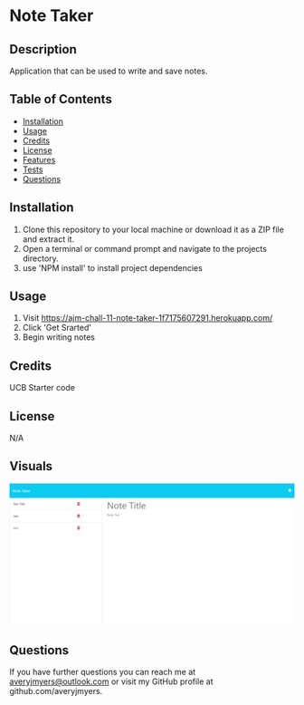 # Note Taker

## Description
Application that can be used to write and save notes. 

## Table of Contents 
 * [Installation](#installation) 
 * [Usage](#usage) 
 * [Credits](#credits) 
 * [License](#license) 
 * [Features](#features) 
 * [Tests](#tests) 
 * [Questions](#questions)

## Installation
1. Clone this repository to your local machine or download it as a ZIP file and extract it.
2. Open a terminal or command prompt and navigate to the projects directory.
3. use 'NPM install' to install project dependencies


## Usage

1. Visit https://ajm-chall-11-note-taker-1f7175607291.herokuapp.com/
2. Click 'Get Srarted'
3. Begin writing notes 


## Credits
UCB Starter code

## License

N/A

## Visuals 

![Deployed Page](./deployed_11.png)


## Questions 
 If you have further questions you can reach me at averyjmyers@outlook.com or visit my GitHub profile at github.com/averyjmyers.